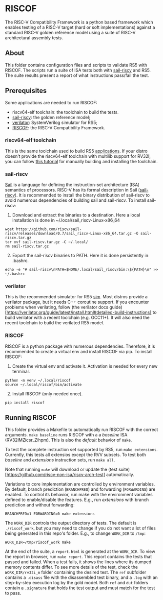 # RISCOF

The RISC-V Compatibility Framework is a python based framework which enables testing of a RISC-V target (hard or soft implementations) against a standard RISC-V golden reference model using a suite of RISC-V architectural assembly tests.

## About

This folder contains configuration files and scripts to validate RS5 with RISCOF.
The scripts run a suite of ISA tests both with [sail-riscv](https://github.com/riscv/sail-riscv) and RS5.
The suite results present a report of what instructions pass/fail the test.

## Prerequisites

Some applications are needed to run RISCOF:
* riscv64-elf toolchain: the toolchain to build the tests.
* [sail-riscv](https://github.com/riscv/sail-riscv): the golden reference model;
* [verilator](https://www.veripool.org/verilator): SystemVerilog simulator for RS5;
* [RISCOF](https://riscof.readthedocs.io/en/stable/): the RISC-V Compatibility Framework.

### riscv64-elf toolchain

This is the same toolchain used to build RS5 [applications](/app/).
If your distro doesn't provide the riscv64-elf toolchain with multilib support for RV32I, 
you can follow [this tutorial](https://github.com/gaph-pucrs/Memphis-V/blob/master/docs/riscv.md) for manually building and installing the toolchain.

### sail-riscv

[Sail](https://github.com/rems-project/sail) is a language for defining the instruction-set architecture (ISA) semantics of processors.
RISC-V has its formal description in Sail ([sail-riscv](https://github.com/riscv/sail-riscv)).
It is recommended to install the binary distribution of sail-riscv to avoid numerous dependencies of building sail and sail-riscv. 
To install sail-riscv:
1. Download and extract the binaries to a destination. Here a local installation is done in ~/.local/sail_riscv-Linux-x86_64
```
wget https://github.com/riscv/sail-riscv/releases/download/0.7/sail_riscv-Linux-x86_64.tar.gz -O sail-riscv.tar.gz
tar xvf sail-riscv.tar.gz -C ~/.local/
rm sail-riscv.tar.gz
```
2. Export the sail-riscv binaries to PATH. Here it is done persistently in .bashrc.
```
echo -e "# sail-riscv\nPATH=$HOME/.local/sail_riscv/bin:\${PATH}\n" >> ~/.bashrc
```

### verilator

This is the recommended simulator for RS5 [sim](/sim/).
Most distros provide a verilator package, but it needs C++ coroutine support.
If you encounter problems when verilating, follow (the verilator docs guide)[https://verilator.org/guide/latest/install.html#detailed-build-instructions] to build verilator with a recent toolchain (e.g. GCC11+).
It will also need the recent toolchain to build the verilated RS5 model.

### RISCOF

RISCOF is a python package with numerous dependencies. 
Therefore, it is recommended to create a virtual env and install RISCOF via pip.
To install RISCOF:
1. Create the virtual env and activate it. Activation is needed for every new terminal.
```
python -m venv ~/.local/riscof
source ~/.local/riscof/bin/activate
```
2. Install RISCOF (only needed once).
```
pip install riscof
```

## Running RISCOF

This folder provides a Makefile to automatically run RISCOF with the correct arguments.
`make baseline` runs RISCOF with a a *baseline* ISA (RV32IMZicsr_Zihpm).
This is also the *default* behavior of `make`.

To test the complete instruction set supported by RS5, run `make extensions`.
Currently, this tests all extensios except the RVV subsets.
To test both *baseline* and *extensions* instruction sets, run `make all`.

Note that running `make` will download or update the (test suite)[https://github.com/riscv-non-isa/riscv-arch-test] automatically.

Variations to core implementation are controlled by environment variables.
By default, branch prediction (`BRANCHPRED`) and forwarding (`FORWARDING`) are enabled.
To control its behavior, run make with the environment variables defined to enable/disable the features.
E.g., run *extensions* with branch prediction and without forwarding:
```
BRANCHPRED=1 FORWARDING=0 make extensions
```

The `WORK_DIR` controls the output directory of tests.
The default is `./riscof_work`, but you may need to change if you do not want a lot of files being generated in this
repo's folder.
E.g., to change `WORK_DIR` to `/tmp`:
```
WORK_DIR=/tmp/riscof_work make
```

At the end of the suite, a `report.html` is generated at the `WORK_DIR`.
To view the report in browser, run `make report`.
This report contains the tests that passed and failed.
When a test fails, it shows the lines where its dumped memory contents differ.
To see more details of the test, check the `WORK_DIR/rv32i_m` folder containing the desired test.
The `ref` subfolder contains a `.disass` file with the disassembled test binary, and a `.log` with an step-by-step execution log by the gold model.
Both `ref` and `dut` folders contain a `.signature` that holds the test output and must match for the test to pass.

